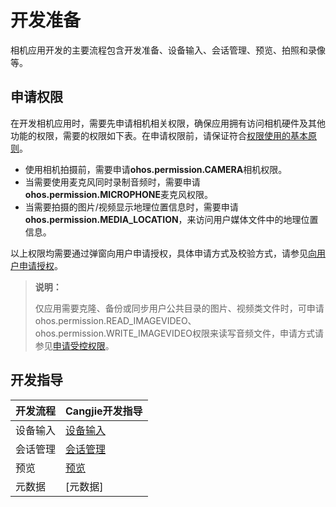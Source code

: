 # 开发准备

相机应用开发的主要流程包含开发准备、设备输入、会话管理、预览、拍照和录像等。

## 申请权限

在开发相机应用时，需要先申请相机相关权限，确保应用拥有访问相机硬件及其他功能的权限，需要的权限如下表。在申请权限前，请保证符合[权限使用的基本原则](../../../../application-dev/source_zh_cn/security/AccessToken/cj-app-permission-mgmt-overview.md#权限使用的基本原则)。

- 使用相机拍摄前，需要申请**ohos.permission.CAMERA**相机权限。
- 当需要使用麦克风同时录制音频时，需要申请**ohos.permission.MICROPHONE**麦克风权限。
- 当需要拍摄的图片/视频显示地理位置信息时，需要申请**ohos.permission.MEDIA_LOCATION**，来访问用户媒体文件中的地理位置信息。

以上权限均需要通过弹窗向用户申请授权，具体申请方式及校验方式，请参见[向用户申请授权](../../../../application-dev/source_zh_cn/security/AccessToken/cj-request-user-authorization.md#向用户申请授权)。

> **说明：**
>
> 仅应用需要克隆、备份或同步用户公共目录的图片、视频类文件时，可申请ohos.permission.READ_IMAGEVIDEO、ohos.permission.WRITE_IMAGEVIDEO权限来读写音频文件，申请方式请参见[申请受控权限](../../../../application-dev/source_zh_cn/security/AccessToken/cj-declare-permissions-in-acl.md#申请使用受限权限)。

## 开发指导

| 开发流程 | Cangjie开发指导 |
| ------- | ------------- |
| 设备输入 | [设备输入](./cj-camera-device-input.md) |
| 会话管理 | [会话管理](./cj-camera-session-management.md) |
| 预览  | [预览](./cj-camera-preview.md) |
| 元数据 | [元数据] |
